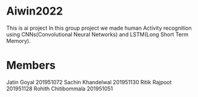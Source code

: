 # Aiwin2022
This is ai project
In this group project we made human Activity recognition using CNNs(Convolutional Neural Networks) and LSTM(Long Short Term Memory). 



# Members
Jatin Goyal 201951072
Sachin Khandelwal 201951130
Ritik Rajpoot 201951128
Rohith Chitibommala 201951051


